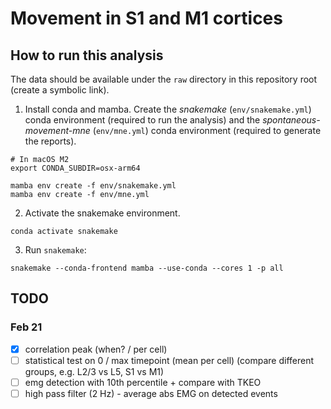 # Movement in S1 and M1 cortices

## How to run this analysis

The data should be available under the `raw` directory in this repository root (create a symbolic link).

1. Install conda and mamba. Create the _snakemake_ (`env/snakemake.yml`) conda environment
   (required to run the analysis) and the _spontaneous-movement-mne_ (`env/mne.yml`) conda environment
   (required to generate the reports).

```shell
# In macOS M2
export CONDA_SUBDIR=osx-arm64
```

```shell
mamba env create -f env/snakemake.yml
mamba env create -f env/mne.yml
```

2. Activate the snakemake environment.

```shell
conda activate snakemake
```

3. Run ``snakemake``:

```shell
snakemake --conda-frontend mamba --use-conda --cores 1 -p all
```

## TODO

### Feb 21

- [x] correlation peak (when? / per cell)
- [ ] statistical test on 0 / max timepoint (mean per cell) (compare different groups, e.g. L2/3 vs L5, S1 vs M1)
- [ ] emg detection with 10th percentile + compare with TKEO
- [ ] high pass filter (2 Hz) - average abs EMG on detected events
